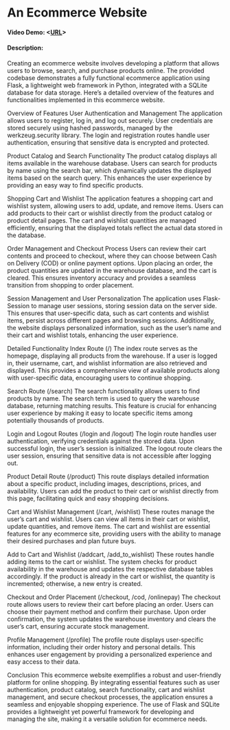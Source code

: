 # An Ecommerce Website
#### Video Demo: <[URL](https://youtu.be/27Ntxz5phZs)>
#### Description:

Creating an ecommerce website involves developing a platform that allows users to browse, search, and purchase products online. The provided codebase demonstrates a fully functional ecommerce application using Flask, a lightweight web framework in Python, integrated with a SQLite database for data storage. Here’s a detailed overview of the features and functionalities implemented in this ecommerce website.

Overview of Features
User Authentication and Management
The application allows users to register, log in, and log out securely. User credentials are stored securely using hashed passwords, managed by the werkzeug.security library. The login and registration routes handle user authentication, ensuring that sensitive data is encrypted and protected.

Product Catalog and Search Functionality
The product catalog displays all items available in the warehouse database. Users can search for products by name using the search bar, which dynamically updates the displayed items based on the search query. This enhances the user experience by providing an easy way to find specific products.

Shopping Cart and Wishlist
The application features a shopping cart and wishlist system, allowing users to add, update, and remove items. Users can add products to their cart or wishlist directly from the product catalog or product detail pages. The cart and wishlist quantities are managed efficiently, ensuring that the displayed totals reflect the actual data stored in the database.

Order Management and Checkout Process
Users can review their cart contents and proceed to checkout, where they can choose between Cash on Delivery (COD) or online payment options. Upon placing an order, the product quantities are updated in the warehouse database, and the cart is cleared. This ensures inventory accuracy and provides a seamless transition from shopping to order placement.

Session Management and User Personalization
The application uses Flask-Session to manage user sessions, storing session data on the server side. This ensures that user-specific data, such as cart contents and wishlist items, persist across different pages and browsing sessions. Additionally, the website displays personalized information, such as the user’s name and their cart and wishlist totals, enhancing the user experience.

Detailed Functionality
Index Route (/)
The index route serves as the homepage, displaying all products from the warehouse. If a user is logged in, their username, cart, and wishlist information are also retrieved and displayed. This provides a comprehensive view of available products along with user-specific data, encouraging users to continue shopping.

Search Route (/search)
The search functionality allows users to find products by name. The search term is used to query the warehouse database, returning matching results. This feature is crucial for enhancing user experience by making it easy to locate specific items among potentially thousands of products.

Login and Logout Routes (/login and /logout)
The login route handles user authentication, verifying credentials against the stored data. Upon successful login, the user’s session is initialized. The logout route clears the user session, ensuring that sensitive data is not accessible after logging out.

Product Detail Route (/product)
This route displays detailed information about a specific product, including images, descriptions, prices, and availability. Users can add the product to their cart or wishlist directly from this page, facilitating quick and easy shopping decisions.

Cart and Wishlist Management (/cart, /wishlist)
These routes manage the user’s cart and wishlist. Users can view all items in their cart or wishlist, update quantities, and remove items. The cart and wishlist are essential features for any ecommerce site, providing users with the ability to manage their desired purchases and plan future buys.

Add to Cart and Wishlist (/addcart, /add_to_wishlist)
These routes handle adding items to the cart or wishlist. The system checks for product availability in the warehouse and updates the respective database tables accordingly. If the product is already in the cart or wishlist, the quantity is incremented; otherwise, a new entry is created.

Checkout and Order Placement (/checkout, /cod, /onlinepay)
The checkout route allows users to review their cart before placing an order. Users can choose their payment method and confirm their purchase. Upon order confirmation, the system updates the warehouse inventory and clears the user’s cart, ensuring accurate stock management.

Profile Management (/profile)
The profile route displays user-specific information, including their order history and personal details. This enhances user engagement by providing a personalized experience and easy access to their data.

Conclusion
This ecommerce website exemplifies a robust and user-friendly platform for online shopping. By integrating essential features such as user authentication, product catalog, search functionality, cart and wishlist management, and secure checkout processes, the application ensures a seamless and enjoyable shopping experience. The use of Flask and SQLite provides a lightweight yet powerful framework for developing and managing the site, making it a versatile solution for ecommerce needs.






